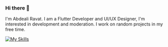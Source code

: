 ### Hi there 👋

I'm Abdeali Ravat. I am a Flutter Developer and UI/UX Designer,  I'm interested in development and moderation. I work on random projects in my free time.

[![My Skills](https://skillicons.dev/icons?i=flutter,dart,androidstudio,vscode,firebase,figma,ps,ai,html,css,git,github&theme=light)](https://skillicons.dev)
